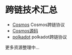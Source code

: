 # 跨链技术汇总



- [Cosmos](https://cosmos.network) Cosmos跨链协议
- [Cosmos源码](https://github.com/cosmos)
- [polkadot](https://polkadot.io) polkadot跨链协议


更多资源整理中...


